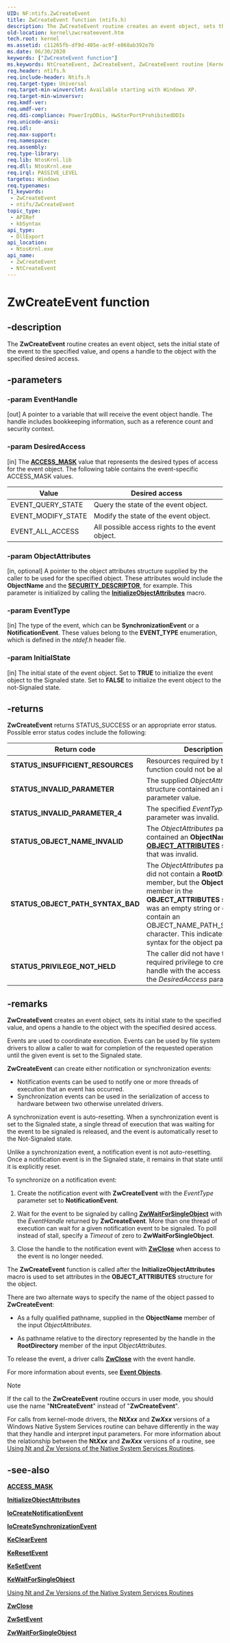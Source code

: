 ```yaml
---
UID: NF:ntifs.ZwCreateEvent
title: ZwCreateEvent function (ntifs.h)
description: The ZwCreateEvent routine creates an event object, sets the initial state of the event to the specified value, and opens a handle to the object with the specified desired access.
old-location: kernel\zwcreateevent.htm
tech.root: kernel
ms.assetid: c11265fb-df9d-405e-ac9f-e868ab392e7b
ms.date: 06/30/2020
keywords: ["ZwCreateEvent function"]
ms.keywords: NtCreateEvent, ZwCreateEvent, ZwCreateEvent routine [Kernel-Mode Driver Architecture], k111_53554a99-3112-4f70-8c00-9d632a74d15b.xml, kernel.zwcreateevent, ntifs/NtCreateEvent, ntifs/ZwCreateEvent
req.header: ntifs.h
req.include-header: Ntifs.h
req.target-type: Universal
req.target-min-winverclnt: Available starting with Windows XP.
req.target-min-winversvr: 
req.kmdf-ver: 
req.umdf-ver: 
req.ddi-compliance: PowerIrpDDis, HwStorPortProhibitedDDIs
req.unicode-ansi: 
req.idl: 
req.max-support: 
req.namespace: 
req.assembly: 
req.type-library: 
req.lib: NtosKrnl.lib
req.dll: NtosKrnl.exe
req.irql: PASSIVE_LEVEL
targetos: Windows
req.typenames: 
f1_keywords:
 - ZwCreateEvent
 - ntifs/ZwCreateEvent
topic_type:
 - APIRef
 - kbSyntax
api_type:
 - DllExport
api_location:
 - NtosKrnl.exe
api_name:
 - ZwCreateEvent
 - NtCreateEvent
---
```


# ZwCreateEvent function


## -description

The **ZwCreateEvent** routine creates an event object, sets the initial state of the event to the specified value, and opens a handle to the object with the specified desired access.

## -parameters

### -param EventHandle 

[out]
A pointer to a variable that will receive the event object handle. The handle includes bookkeeping information, such as a reference count and security context.

### -param DesiredAccess 

[in]
The [**ACCESS_MASK**](https://docs.microsoft.com/windows-hardware/drivers/kernel/access-mask) value that represents the desired types of access for the event object. The following table contains the event-specific ACCESS_MASK values.

| Value | Desired access |
| ----- | -------------- |
| EVENT_QUERY_STATE  | Query the state of the event object. |
| EVENT_MODIFY_STATE | Modify the state of the event object. |
| EVENT_ALL_ACCESS   | All possible access rights to the event object. |

### -param ObjectAttributes 

[in, optional]
A pointer to the object attributes structure supplied by the caller to be used for the specified object. These attributes would include the **ObjectName** and the [**SECURITY_DESCRIPTOR**](https://docs.microsoft.com/windows-hardware/drivers/ddi/ntifs/ns-ntifs-_security_descriptor), for example. This parameter is initialized by calling the [**InitializeObjectAttributes**](https://docs.microsoft.com/windows/desktop/api/ntdef/nf-ntdef-initializeobjectattributes) macro.

### -param EventType 

[in]
The type of the event, which can be **SynchronizationEvent** or a **NotificationEvent**. These values belong to the **EVENT_TYPE** enumeration, which is defined in the *ntdef.h* header file.

### -param InitialState 

[in]
The initial state of the event object. Set to **TRUE** to initialize the event object to the Signaled state. Set to **FALSE** to initialize the event object to the not-Signaled state.

## -returns

**ZwCreateEvent** returns STATUS_SUCCESS or an appropriate error status. Possible error status codes include the following:

| Return code | Description |
| ----------- | ----------- |
| **STATUS_INSUFFICIENT_RESOURCES** | Resources required by this function could not be allocated. |
| **STATUS_INVALID_PARAMETER**      | The supplied *ObjectAttributes* structure contained an invalid parameter value. |
| **STATUS_INVALID_PARAMETER_4**    | The specified *EventType* parameter was invalid. |
| **STATUS_OBJECT_NAME_INVALID**    | The *ObjectAttributes* parameter contained an **ObjectName** in the [**OBJECT_ATTRIBUTES**](https://docs.microsoft.com/windows/win32/api/ntdef/ns-ntdef-object_attributes) structure that was invalid. |
| **STATUS_OBJECT_PATH_SYNTAX_BAD** | The *ObjectAttributes* parameter did not contain a **RootDirectory** member, but the **ObjectName** member in the **OBJECT_ATTRIBUTES** structure was an empty string or did not contain an OBJECT_NAME_PATH_SEPARATOR character. This indicates incorrect syntax for the object path. |
| **STATUS_PRIVILEGE_NOT_HELD**     | The caller did not have the required privilege to create a handle with the access specified in the *DesiredAccess* parameter. |

## -remarks

**ZwCreateEvent** creates an event object, sets its initial state to the specified value, and opens a handle to the object with the specified desired access.

Events are used to coordinate execution. Events can be used by file system drivers to allow a caller to wait for completion of the requested operation until the given event is set to the Signaled state.

**ZwCreateEvent** can create either notification or synchronization events:

- Notification events can be used to notify one or more threads of execution that an event has occurred.
- Synchronization events can be used in the serialization of access to hardware between two otherwise unrelated drivers.

A synchronization event is auto-resetting. When a synchronization event is set to the Signaled state, a single thread of execution that was waiting for the event to be signaled is released, and the event is automatically reset to the Not-Signaled state.

Unlike a synchronization event, a notification event is not auto-resetting. Once a notification event is in the Signaled state, it remains in that state until it is explicitly reset.

To synchronize on a notification event:

1. Create the notification event with **ZwCreateEvent** with the *EventType* parameter set to **NotificationEvent**.

2. Wait for the event to be signaled by calling [**ZwWaitForSingleObject**](https://docs.microsoft.com/windows-hardware/drivers/ddi/ntifs/nf-ntifs-zwwaitforsingleobject) with the *EventHandle* returned by **ZwCreateEvent**. More than one thread of execution can wait for a given notification event to be signaled. To poll instead of stall, specify a *Timeout* of zero to **ZwWaitForSingleObject**.

3. Close the handle to the notification event with [**ZwClose**](https://docs.microsoft.com/windows-hardware/drivers/ddi/ntifs/nf-ntifs-ntclose) when access to the event is no longer needed.

The **ZwCreateEvent** function is called after the **InitializeObjectAttributes** macro is used to set attributes in the **OBJECT_ATTRIBUTES** structure for the object.

There are two alternate ways to specify the name of the object passed to **ZwCreateEvent**:

- As a fully qualified pathname, supplied in the **ObjectName** member of the input *ObjectAttributes*.

- As pathname relative to the directory represented by the handle in the **RootDirectory** member of the input *ObjectAttributes*.

To release the event, a driver calls [**ZwClose**](https://docs.microsoft.com/windows-hardware/drivers/ddi/ntifs/nf-ntifs-ntclose) with the event handle.

For more information about events, see [**Event Objects**](https://docs.microsoft.com/windows-hardware/drivers/kernel/event-objects).

> [!NOTE]
>
> If the call to the **ZwCreateEvent** routine occurs in user mode, you should use the name "**NtCreateEvent**" instead of "**ZwCreateEvent**".

For calls from kernel-mode drivers, the **Nt*Xxx*** and **Zw*Xxx*** versions of a Windows Native System Services routine can behave differently in the way that they handle and interpret input parameters. For more information about the relationship between the **Nt*Xxx*** and **Zw*Xxx*** versions of a routine, see [Using Nt and Zw Versions of the Native System Services Routines](https://docs.microsoft.com/windows-hardware/drivers/kernel/using-nt-and-zw-versions-of-the-native-system-services-routines).

## -see-also

[**ACCESS_MASK**](https://docs.microsoft.com/windows-hardware/drivers/kernel/access-mask)

[**InitializeObjectAttributes**](https://docs.microsoft.com/windows/desktop/api/ntdef/nf-ntdef-initializeobjectattributes)

[**IoCreateNotificationEvent**](https://docs.microsoft.com/windows-hardware/drivers/ddi/wdm/nf-wdm-iocreatenotificationevent)

[**IoCreateSynchronizationEvent**](https://docs.microsoft.com/windows-hardware/drivers/ddi/wdm/nf-wdm-iocreatesynchronizationevent)

[**KeClearEvent**](https://docs.microsoft.com/windows-hardware/drivers/ddi/wdm/nf-wdm-keclearevent)

[**KeResetEvent**](https://docs.microsoft.com/windows-hardware/drivers/ddi/wdm/nf-wdm-keresetevent)

[**KeSetEvent**](https://docs.microsoft.com/windows-hardware/drivers/ddi/wdm/nf-wdm-kesetevent)

[**KeWaitForSingleObject**](https://docs.microsoft.com/windows-hardware/drivers/ddi/wdm/nf-wdm-kewaitforsingleobject)

[Using Nt and Zw Versions of the Native System Services Routines](https://docs.microsoft.com/windows-hardware/drivers/kernel/using-nt-and-zw-versions-of-the-native-system-services-routines)

[**ZwClose**](https://docs.microsoft.com/windows-hardware/drivers/ddi/ntifs/nf-ntifs-ntclose)

[**ZwSetEvent**](https://docs.microsoft.com/windows-hardware/drivers/ddi/ntifs/nf-ntifs-zwsetevent)

[**ZwWaitForSingleObject**](https://docs.microsoft.com/windows-hardware/drivers/ddi/ntifs/nf-ntifs-zwwaitforsingleobject)

